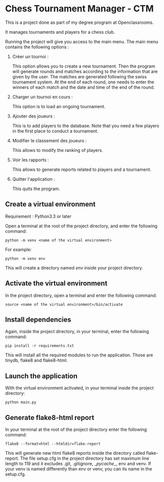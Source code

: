 # Chess Tournament Manager - CTM

This is a project done as part of my degree program at Openclassrooms.

It manages tournaments and players for a chess club. 

Running the project will give you access to the main menu. The main menu contains the following options :
1. Créer un tournoi :

    This option allows you to create a new tournament. Then the program will generate rounds and matches according to the information that are given by the user. The matches are generated following the swiss tournament system. At the end of each round, one needs to enter the winners of each match and the date and time of the end of the round.
2. Charger un tournoi en cours :

    This option is to load an ongoing tournament.
3. Ajouter des joueurs :

    This is to add players to the database. Note that you need a few players in the first place to conduct a tournament.
4. Modifier le classement des joueurs :

    This allows to modify the ranking of players.
5. Voir les rapports :

    This allows to generate reports related to players and a tournament.
6. Quitter l'application :

    This quits the program.

## Create a virtual environment

Requirement : Python3.3 or later

Open a terminal at the root of the project directory, and enter the following command:

    python -m venv <name of the virtual environment>

For example:

    python -m venv env

This will create a directory named *env* inside your project directory.

## Activate the virtual environment

In the project directory, open a terminal and enter the following command:

    source <name of the virtual environment>/bin/activate

## Install dependencies

Again, inside the project directory, in your terminal, enter the following command:

    pip install -r requirements.txt

This will install all the required modules to run the application. Those are tinydb, flake8 and flake8-html.

## Launch the application

With the virtual environment activated, in your terminal inside the project directory:

    python main.py

## Generate flake8-html report

In your terminal at the root of the project directory enter the following command:

    flake8 --format=html --htmldir=flake-report

This will generate new html flake8 reports inside the directory called flake-report. The file setup.cfg in the project directory has set maximum line length to 119 and it excludes .git, .gitignore, \__pycache__, env and venv. If your venv is named differently than env or venv, you can its name in the setup.cfg.

